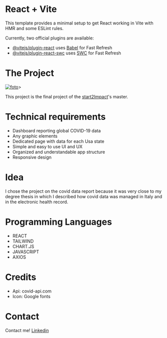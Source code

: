# React + Vite

This template provides a minimal setup to get React working in Vite with HMR and some ESLint rules.

Currently, two official plugins are available:

- [@vitejs/plugin-react](https://github.com/vitejs/vite-plugin-react/blob/main/packages/plugin-react/README.md) uses [Babel](https://babeljs.io/) for Fast Refresh
- [@vitejs/plugin-react-swc](https://github.com/vitejs/vite-plugin-react-swc) uses [SWC](https://swc.rs/) for Fast Refresh

# The Project

<a href="https://ibb.co/VL8t09k"><img src="https://i.ibb.co/7SFXxC0/foto.png" alt="foto" border="0"></a>>

This project is the final project of the [start2Impact](https://www.start2impact.it/)'s master.

# Technical requirements

- Dashboard reporting global COVID-19 data
- Any graphic elements
- Dedicated page with data for each Usa state
- Simple and easy to use UI and UX
- Organized and understandable app structure
- Responsive design

# Idea 

I chose the project on the covid data report because it was very close to my degree thesis in which I described how covid data was managed in Italy and in the electronic health record.

# Programming Languages

 - REACT
 - TAILWIND
 - CHART.JS
 - JAVASCRIPT
 - AXIOS

# Credits

- Api: covid-api.com
- Icon: Google fonts

# Contact
Contact me!
[Linkedin](https://www.linkedin.com/in/chiaraceriola/)

